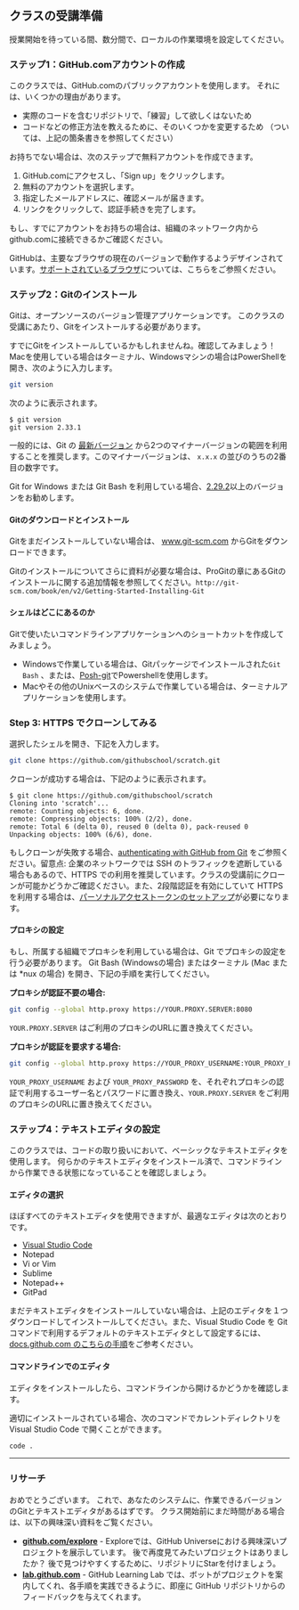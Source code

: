 ## クラスの受講準備

授業開始を待っている間、数分間で、ローカルの作業環境を設定してください。

<!-- toc -->

### ステップ1：GitHub.comアカウントの作成

このクラスでは、GitHub.comのパブリックアカウントを使用します。 それには、いくつかの理由があります。

- 実際のコードを含むリポジトリで、「練習」して欲しくはないため
- コードなどの修正方法を教えるために、そのいくつかを変更するため （ついては、上記の箇条書きを参照してください）

お持ちでない場合は、次のステップで無料アカウントを作成できます。

1. GitHub.comにアクセスし、「Sign up」をクリックします。
2. 無料のアカウントを選択します。
3. 指定したメールアドレスに、確認メールが届きます。
4. リンクをクリックして、認証手続きを完了します。

もし、すでにアカウントをお持ちの場合は、組織のネットワーク内からgithub.comに接続できるかご確認ください。

GitHubは、主要なブラウザの現在のバージョンで動作するようデザインされています。[サポートされているブラウザ](https://docs.github.com/github/getting-started-with-github/supported-browsers)については、こちらをご参照ください。

### ステップ2：Gitのインストール

Gitは、オープンソースのバージョン管理アプリケーションです。 このクラスの受講にあたり、Gitをインストールする必要があります。

すでにGitをインストールしているかもしれませんね。確認してみましょう！ Macを使用している場合はターミナル、Windowsマシンの場合はPowerShellを開き、次のように入力します。

```sh
git version
```

次のように表示されます。

```shell-session
$ git version
git version 2.33.1
```

一般的には、Git の [最新バージョン](https://git-scm.com/downloads) から2つのマイナーバージョンの範囲を利用することを推奨します。このマイナーバージョンは、 `x.x.x` の並びのうちの2番目の数字です。

Git for Windows または Git Bash を利用している場合、[2.29.2](https://github.com/git-for-windows/git/releases/tag/v2.29.2.windows.2)以上のバージョンをお勧めします。

#### Gitのダウンロードとインストール

Gitをまだインストールしていない場合は、 www.git-scm.com からGitをダウンロードできます。

Gitのインストールについてさらに資料が必要な場合は、ProGitの章にあるGitのインストールに関する追加情報を参照してください。`http://git-scm.com/book/en/v2/Getting-Started-Installing-Git`

#### シェルはどこにあるのか

Gitで使いたいコマンドラインアプリケーションへのショートカットを作成してみましょう。

- Windowsで作業している場合は、Gitパッケージでインストールされた` Git Bash ` 、または、[Posh-git](http://dahlbyk.github.io/posh-git/)でPowershellを使用します。
- Macやその他のUnixベースのシステムで作業している場合は、ターミナルアプリケーションを使用します。

### Step 3: HTTPS でクローンしてみる

選択したシェルを開き、下記を入力します。

```sh
git clone https://github.com/githubschool/scratch.git
```

クローンが成功する場合は、下記のように表示されます。

```shell-session
$ git clone https://github.com/githubschool/scratch
Cloning into 'scratch'...
remote: Counting objects: 6, done.
remote: Compressing objects: 100% (2/2), done.
remote: Total 6 (delta 0), reused 0 (delta 0), pack-reused 0
Unpacking objects: 100% (6/6), done.
```

もしクローンが失敗する場合、[authenticating with GitHub from Git](https://docs.github.com/github/getting-started-with-github/set-up-git#next-steps-authenticating-with-github-from-git) をご参照ください。留意点: 企業のネットワークでは SSH のトラフィックを遮断している場合もあるので、HTTPS での利用を推奨しています。クラスの受講前にクローンが可能かどうかご確認ください。また、2段階認証を有効にしていて HTTPS を利用する場合は、[パーソナルアクセストークンのセットアップ](https://docs.github.com/github/authenticating-to-github/accessing-github-using-two-factor-authentication#using-two-factor-authentication-with-the-command-line)が必要になります。

#### プロキシの設定

もし、所属する組織でプロキシを利用している場合は、Git でプロキシの設定を行う必要があります。 Git Bash (Windowsの場合) またはターミナル (Mac または \*nux の場合) を開き、下記の手順を実行してください。

**プロキシが認証不要の場合:**

```sh
git config --global http.proxy https://YOUR.PROXY.SERVER:8080
```

`YOUR.PROXY.SERVER` はご利用のプロキシのURLに置き換えてください。

**プロキシが認証を要求する場合:**

```sh
git config --global http.proxy https://YOUR_PROXY_USERNAME:YOUR_PROXY_PASSWORD@YOUR.PROXY.SERVER:8080
```

`YOUR_PROXY_USERNAME` および `YOUR_PROXY_PASSWORD` を、それぞれプロキシの認証で利用するユーザー名とパスワードに置き換え、`YOUR.PROXY.SERVER` をご利用のプロキシのURLに置き換えてください。

### ステップ4：テキストエディタの設定

このクラスでは、コードの取り扱いにおいて、ベーシックなテキストエディタを使用します。 何らかのテキストエディタをインストール済で、コマンドラインから作業できる状態になっていることを確認しましょう。

#### エディタの選択

ほぼすべてのテキストエディタを使用できますが、最適なエディタは次のとおりです。

- [Visual Studio Code](https://code.visualstudio.com)
- Notepad
- Vi or Vim
- Sublime
- Notepad++
- GitPad

まだテキストエディタをインストールしていない場合は、上記のエディタを１つダウンロードしてインストールしてください。また、Visual Studio Code を Git コマンドで利用するデフォルトのテキストエディタとして設定するには、[docs.github.com のこちらの手順](https://docs.github.com/github/using-git/associating-text-editors-with-git)をご参考ください。

#### コマンドラインでのエディタ

エディタをインストールしたら、コマンドラインから開けるかどうかを確認します。

適切にインストールされている場合、次のコマンドでカレントディレクトリを Visual Studio Code で開くことができます。

```sh
code .
```

---

### リサーチ

おめでとうございます。 これで、あなたのシステムに、作業できるバージョンのGitとテキストエディタがあるはずです。 クラス開始前にまだ時間がある場合は、以下の興味深い資料をご覧ください。

- **[github.com/explore](https://www.github.com/explore)** - Exploreでは、GitHub Universeにおける興味深いプロジェクトを展示しています。 後で再度見てみたいプロジェクトはありましたか？ 後で見つけやすくするために、リポジトリにStarを付けましょう。
- **[lab.github.com](https://lab.github.com)** - GitHub Learning Lab では、ボットがプロジェクトを案内してくれ、各手順を実践できるように、即座に GitHub リポジトリからのフィードバックを与えてくれます。

